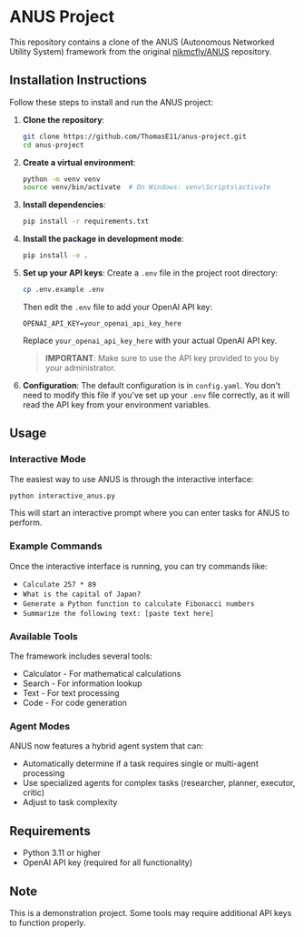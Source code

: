 # ANUS Project

This repository contains a clone of the ANUS (Autonomous Networked Utility System) framework from the original [nikmcfly/ANUS](https://github.com/nikmcfly/ANUS) repository.

## Installation Instructions

Follow these steps to install and run the ANUS project:

1. **Clone the repository**:
   ```bash
   git clone https://github.com/ThomasE11/anus-project.git
   cd anus-project
   ```

2. **Create a virtual environment**:
   ```bash
   python -m venv venv
   source venv/bin/activate  # On Windows: venv\Scripts\activate
   ```

3. **Install dependencies**:
   ```bash
   pip install -r requirements.txt
   ```

4. **Install the package in development mode**:
   ```bash
   pip install -e .
   ```

5. **Set up your API keys**:
   Create a `.env` file in the project root directory:
   ```bash
   cp .env.example .env
   ```
   
   Then edit the `.env` file to add your OpenAI API key:
   ```
   OPENAI_API_KEY=your_openai_api_key_here
   ```
   
   Replace `your_openai_api_key_here` with your actual OpenAI API key.

   > **IMPORTANT**: Make sure to use the API key provided to you by your administrator.

6. **Configuration**:
   The default configuration is in `config.yaml`. You don't need to modify this file if you've set up your `.env` file correctly, as it will read the API key from your environment variables.

## Usage

### Interactive Mode

The easiest way to use ANUS is through the interactive interface:

```bash
python interactive_anus.py
```

This will start an interactive prompt where you can enter tasks for ANUS to perform.

### Example Commands

Once the interactive interface is running, you can try commands like:

- `Calculate 257 * 89`
- `What is the capital of Japan?`
- `Generate a Python function to calculate Fibonacci numbers`
- `Summarize the following text: [paste text here]`

### Available Tools

The framework includes several tools:
- Calculator - For mathematical calculations
- Search - For information lookup
- Text - For text processing
- Code - For code generation

### Agent Modes

ANUS now features a hybrid agent system that can:
- Automatically determine if a task requires single or multi-agent processing
- Use specialized agents for complex tasks (researcher, planner, executor, critic)
- Adjust to task complexity

## Requirements

- Python 3.11 or higher
- OpenAI API key (required for all functionality)

## Note

This is a demonstration project. Some tools may require additional API keys to function properly.